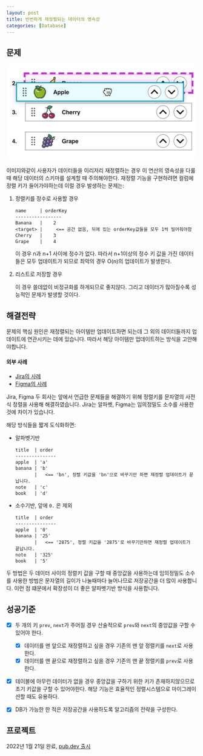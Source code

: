 ```yaml
---
layout: post
title: 빈번하게 재정렬되는 데이터의 영속성
categories: [Database]
---
```


## 문제

![](../assets/reorderable_list.png)

이미지와같이 사용자가 데이터들을 이리저리 재정렬하는 경우 이 연산의 영속성을 다룰 때 해당 데이터의 스키마를 설계할 때 주의해야한다. 재정렬 기능을 구현하려면 컬럼에 정렬 키가 들어가야하는데 이럴 경우 발생하는 문제는:

1. 정렬키를 정수로 사용할 경우

   ```
   name     | orderKey
   -----------------
   Banana   |    2 
   <target> |     <== 공간 없음, 뒤에 있는 orderKey값들을 모두 1씩 밀어줘야함
   Cherry   |    3
   Grape    |    4
   ```

   이 경우 n과 n+1 사이에 정수가 없다. 따라서 n+1이상의 정수 키 값을 가진 데이터들은 모두 업데이트가 되므로 최악의 경우 O(n)의 업데이트가 발생한다.

2. 리스트로 저장할 경우

   이 경우 쓸데없이 비정규화를 하게되므로 좋지않다. 그리고 데이터가 많아질수록 성능적인 문제가 발생할 것이다.



## 해결전략

문제의 핵심 원인은 재정렬되는 아이템만 업데이트하면 되는데 그 외의 데이터들까지 업데이트에 연관시키는 데에 있습니다. 따라서 해당 아이템만 업데이트하는 방식을 고안해야합니다.

#### 외부 사례

- [Jira의 사례](https://www.reddit.com/r/jira/comments/48tnfy/how_does_ranking_an_issue_in_jira_software_work/)
- [Figma의 사례](https://www.figma.com/blog/realtime-editing-of-ordered-sequences/)

Jira, Figma 두 회사는 앞에서 언급한 문제들을 해결하기 위해 정렬키를 문자열의 사전식 정렬을 사용해 해결하였습니다. Jira는 알파벳, Figma는 임의정밀도 소수를 사용한 것에 차이가 있습니다. 

해당 방식들을 짧게 도식화하면:

- 알파벳기반

  ```
  title  | order
  ---------------
  apple  | 'a'
  banana | 'b'
         |   <== 'bn', 정렬 키값을 'bn'으로 바꾸기만 하면 재정렬 업데이트가 끝납니다.
  note   | 'c'
  book   | 'd'
  ```

- 소수기반, 앞에 `0.` 은 제외

  ```
  title  | order
  ---------------
  apple  | '0'
  banana | '25'
         |   <== '2875', 정렬 키값을 '2875'로 바꾸기만하면 재정렬 업데이트가 끝납니다.
  note   | '325'
  book   | '5'
  ```

두 방법은 두 데이터 사이의 정렬키 값을 구할 때 중앙값을 사용하는데  임의정밀도 소수를 사용한 방법은 문자열의 길이가 나눌때마다 늘어나므로 저장공간을 더 많이 사용합니다. 이런 점 떄문에서 확장성이 더 좋은 알파벳기반  방식을 사용합니다.



## 성공기준

- [x] 두 개의 키 `prev`, `next`가 주어질 경우 산술적으로 `prev`와 `next`의 중앙값을 구할 수 있어야 한다.

  - [x] 데이터를 맨 앞으로 재정렬하고 싶을 경우 기존의 맨 앞 정렬키를 `next`로 사용한다.
  - [x] 데이터를 맨 끝으로 재정렬하고 싶을 경우 기존의 맨 끝 정렬키를 `prev`로 사용한다.

- [x] 테이블에 아무런 데이터가 없을 경우 중앙값을 구하기 위한 키가 존재하지않으므로 초기 키값을 구할 수 있어야한다. 해당 기능은 효율적인 정렬시스템으로 마이그레이션할 때도 유용하다.

- [x] DB가 가능한 한 적은 저장공간을 사용하도록 알고리즘의 전략을 구성한다.

  

## 프로젝트

2022년 1월 21일 완료, [pub.dev 출시](https://pub.dev/packages/lexicographical_order)
